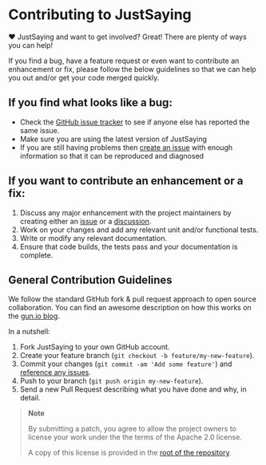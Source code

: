 # Contributing to JustSaying

:heart: JustSaying and want to get involved?
Great! There are plenty of ways you can help!

If you find a bug, have a feature request or even want to contribute an enhancement or fix, please follow the below guidelines so that we can help you out and/or get your code merged quickly.

## If you find what looks like a bug:

* Check the [GitHub issue tracker](https://github.com/justeattakeaway/JustSaying/issues/ "JustSaying issues") to see if anyone else has reported the same issue.
* Make sure you are using the latest version of JustSaying
* If you are still having problems then [create an issue](https://github.com/justeattakeaway/JustSaying/issues/new/choose) with enough information so that it can be reproduced and diagnosed

## If you want to contribute an enhancement or a fix:

1. Discuss any major enhancement with the project maintainers by creating either an [issue](https://github.com/justeattakeaway/JustSaying/issues/new/choose) or a [discussion](https://github.com/justeattakeaway/JustSaying/discussions).
1. Work on your changes and add any relevant unit and/or functional tests.
1. Write or modify any relevant documentation.
1. Ensure that code builds, the tests pass and your documentation is complete.

## General Contribution Guidelines

We follow the standard GitHub fork & pull request approach to open source collaboration.
You can find an awesome description on how this works on the [gun.io blog](https://gun.io/blog/how-to-github-fork-branch-and-pull-request/ "How to GitHub: Fork, Branch, Track, Squash and Pull Request").

In a nutshell:

1. Fork JustSaying to your own GitHub account.
1. Create your feature branch (`git checkout -b feature/my-new-feature`).
1. Commit your changes (`git commit -am 'Add some feature'`) and [reference any issues](https://github.com/blog/831-issues-2-0-the-next-generation "Issues 2.0: The Next Generation").
1. Push to your branch (`git push origin my-new-feature`).
1. Send a new Pull Request describing what you have done and why, in detail.

> **Note**
>
> By submitting a patch, you agree to allow the project owners to license your work under the the terms of the Apache 2.0 license.
>
> A copy of this license is provided in the [root of the repository](https://github.com/justeattakeaway/JustSaying/blob/main/LICENSE).
